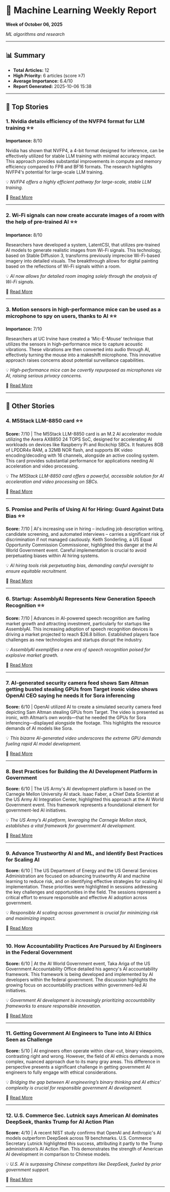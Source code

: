# 🧠 Machine Learning Weekly Report
**Week of October 06, 2025**

*ML algorithms and research*

---

## 📊 Summary
- **Total Articles:** 12
- **High Priority:** 6 articles (score ≥7)
- **Average Importance:** 6.4/10
- **Report Generated:** 2025-10-06 15:38

---

## 🌟 Top Stories

### 1. Nvidia details efficiency of the NVFP4 format for LLM training ⭐⭐

**Importance:** 8/10

Nvidia has shown that NVFP4, a 4-bit format designed for inference, can be effectively utilized for stable LLM training with minimal accuracy impact. This approach provides substantial improvements in compute and memory efficiency compared to FP8 and BF16 formats. The research highlights NVFP4's potential for large-scale LLM training.

💡 *NVFP4 offers a highly efficient pathway for large-scale, stable LLM training.*

🔗 [Read More](https://www.tomshardware.com/tech-industry/artificial-intelligence/nvidia-details-efficiency-of-the-nvfp4-format-for-llm-training-new-paper-reveals-how-nvfp4-offers-benefits-over-fp8-and-bf16)

---

### 2. Wi-Fi signals can now create accurate images of a room with the help of pre-trained AI ⭐⭐

**Importance:** 8/10

Researchers have developed a system, LatentCSI, that utilizes pre-trained AI models to generate realistic images from Wi-Fi signals. This technology, based on Stable Diffusion 3, transforms previously imprecise Wi-Fi-based imagery into detailed visuals. The breakthrough allows for digital painting based on the reflections of Wi-Fi signals within a room.

💡 *AI now allows for detailed room imaging solely through the analysis of Wi-Fi signals.*

🔗 [Read More](https://www.tomshardware.com/tech-industry/wi-fi-signals-can-now-create-accurate-images-of-a-room-with-the-help-of-pre-trained-ai-latentcsi-leverages-stable-diffusion-3-to-turn-wi-fi-data-into-a-digital-paintbrush)

---

### 3. Motion sensors in high-performance mice can be used as a microphone to spy on users, thanks to AI ⭐⭐

**Importance:** 7/10

Researchers at UC Irvine have created a 'Mic-E-Mouse' technique that utilizes the sensors in high-performance mice to capture acoustic vibrations. These vibrations are then converted into audio through AI, effectively turning the mouse into a makeshift microphone. This innovative approach raises concerns about potential surveillance capabilities.

💡 *High-performance mice can be covertly repurposed as microphones via AI, raising serious privacy concerns.*

🔗 [Read More](https://www.tomshardware.com/tech-industry/cyber-security/high-performance-mice-can-be-used-as-a-microphone-to-spy-on-users-thanks-to-ai-mic-e-mouse-technique-uses-mouse-sensors-to-convert-acoustic-vibrations-into-speech)

---

## 📰 Other Stories

### 4. M5Stack LLM-8850 card ⭐⭐

**Score:** 7/10 | The M5Stack LLM-8850 card is an M.2 AI accelerator module utilizing the Axera AX8850 24 TOPS SoC, designed for accelerating AI workloads on devices like Raspberry Pi and Rockchip SBCs. It features 8GB of LPDDR4x RAM, a 32MB NOR flash, and supports 8K video encoding/decoding with 16 channels, alongside an active cooling system.  This card provides substantial performance for applications needing AI acceleration and video processing.

💡 *The M5Stack LLM-8850 card offers a powerful, accessible solution for AI acceleration and video processing on SBCs.*

🔗 [Read More](https://www.cnx-software.com/2025/10/03/m5stack-llm-8850-card-an-m-2-m-key-ai-accelerator-module-based-on-axera-ax8850-24-tops-soc/)

---

### 5. Promise and Perils of Using AI for Hiring: Guard Against Data Bias ⭐⭐

**Score:** 7/10 | AI's increasing use in hiring – including job description writing, candidate screening, and automated interviews – carries a significant risk of discrimination if not managed cautiously. Keith Sonderling, a US Equal Opportunity Commission Commissioner, highlighted this danger at the AI World Government event. Careful implementation is crucial to avoid perpetuating biases within AI hiring systems.

💡 *AI hiring tools risk perpetuating bias, demanding careful oversight to ensure equitable recruitment.*

🔗 [Read More](https://www.aitrends.com/ai-world-government/promise-and-perils-of-using-ai-for-hiring-guard-against-data-bias/)

---

### 6. Startup: AssemblyAI Represents New Generation Speech Recognition ⭐⭐

**Score:** 7/10 | Advances in AI-powered speech recognition are fueling market growth and attracting investment, particularly for startups like AssemblyAI. This increasing adoption of speech recognition devices is driving a market projected to reach $26.8 billion. Established players face challenges as new technologies and startups disrupt the industry.

💡 *AssemblyAI exemplifies a new era of speech recognition poised for explosive market growth.*

🔗 [Read More](https://www.aitrends.com/speech-recognition/startup-assemblyai-represents-new-generation-speech-recognition/)

---

### 7. AI-generated security camera feed shows Sam Altman getting busted stealing GPUs from Target   ironic video shows OpenAI CEO saying he needs it for Sora inferencing 

**Score:** 6/10 | OpenAI utilized AI to create a simulated security camera feed depicting Sam Altman stealing GPUs from Target. The video is presented as ironic, with Altman’s own words—that he needed the GPUs for Sora inferencing—displayed alongside the footage. This highlights the resource demands of AI models like Sora.

💡 *This bizarre AI-generated video underscores the extreme GPU demands fueling rapid AI model development.*

🔗 [Read More](https://www.tomshardware.com/tech-industry/artificial-intelligence/ai-generated-security-camera-feed-shows-sam-altman-getting-busted-stealing-gpus-from-target-ironic-video-shows-openai-ceo-saying-he-needs-it-for-sora-inferencing)

---

### 8. Best Practices for Building the AI Development Platform in Government 

**Score:** 6/10 | The US Army's AI development platform is based on the Carnegie Mellon University AI stack. Isaac Faber, a Chief Data Scientist at the US Army AI Integration Center, highlighted this approach at the AI World Government event. This framework represents a foundational element for government-led AI initiatives.

💡 *The US Army’s AI platform, leveraging the Carnegie Mellon stack, establishes a vital framework for government AI development.*

🔗 [Read More](https://www.aitrends.com/ai-world-government/best-practices-for-building-the-ai-development-platform-in-government/)

---

### 9. Advance Trustworthy AI and ML, and Identify Best Practices for Scaling AI 

**Score:** 6/10 | The US Department of Energy and the US General Services Administration are focused on advancing trustworthy AI and machine learning to reduce risk, and on identifying effective strategies for scaling AI implementation. These priorities were highlighted in sessions addressing the key challenges and opportunities in the field.  The sessions represent a critical effort to ensure responsible and effective AI adoption across government.

💡 *Responsible AI scaling across government is crucial for minimizing risk and maximizing impact.*

🔗 [Read More](https://www.aitrends.com/ai-world-government/advance-trustworthy-ai-and-ml-and-identify-best-practices-for-scaling-ai/)

---

### 10. How Accountability Practices Are Pursued by AI Engineers in the Federal Government 

**Score:** 6/10 | At the AI World Government event, Taka Ariga of the US Government Accountability Office detailed his agency's AI accountability framework. This framework is being developed and implemented by AI developers within the federal government. The discussion highlights the growing focus on accountability practices within government-led AI initiatives.

💡 *Government AI development is increasingly prioritizing accountability frameworks to ensure responsible innovation.*

🔗 [Read More](https://www.aitrends.com/ai-world-government/how-accountability-practices-are-pursued-by-ai-engineers-in-the-federal-government/)

---

### 11. Getting Government AI Engineers to Tune into AI Ethics Seen as Challenge 

**Score:** 5/10 | AI engineers often operate within clear-cut, binary viewpoints, contrasting right and wrong. However, the field of AI ethics demands a more complex, nuanced approach due to its many gray areas. This difference in perspective presents a significant challenge in getting government AI engineers to fully engage with ethical considerations.

💡 *Bridging the gap between AI engineering’s binary thinking and AI ethics’ complexity is crucial for responsible government AI development.*

🔗 [Read More](https://www.aitrends.com/ai-world-government/getting-government-ai-engineers-to-tune-into-ai-ethics-seen-as-challenge/)

---

### 12. U.S. Commerce Sec. Lutnick says American AI dominates DeepSeek, thanks Trump for AI Action Plan 

**Score:** 4/10 | A recent NIST study confirms that OpenAI and Anthropic's AI models outperform DeepSeek across 19 benchmarks. U.S. Commerce Secretary Lutnick highlighted this success, attributing it partly to the Trump administration’s AI Action Plan. This demonstrates the strength of American AI development in comparison to Chinese models.

💡 *U.S. AI is surpassing Chinese competitors like DeepSeek, fueled by prior government support.*

🔗 [Read More](https://www.tomshardware.com/tech-industry/artificial-intelligence/u-s-commerce-sec-lutnick-says-american-ai-dominates-deepseek-thanks-trump-for-ai-action-plan-openai-and-anthropic-beat-chinese-models-across-19-different-benchmarks)

---

